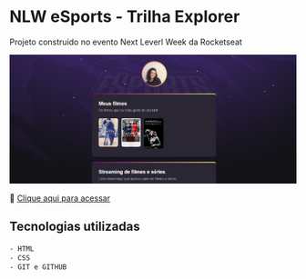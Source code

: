 # NLW eSports - Trilha Explorer
Projeto construido no evento Next Leverl Week da Rocketseat

![preview](./github.NLW.png)

🔗 [Clique aqui para acessar](https://elzaasenee.github.io/NLW)

## Tecnologias utilizadas 

    - HTML
    - CSS
    - GIT e GITHUB